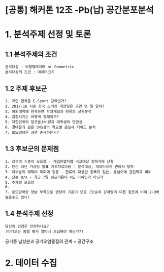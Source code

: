 [공통] 해커톤 12조 -Pb(납) 공간분포분석
======================================

# 1. 분석주제 선정 및 토론
## 1.1 분석주제의 조건
```
분석대상 : 비정형데이터 or Geometric 
분석대상의 조건 : 데이터크기
```

## 1.2 주제 후보군
```
1. 과연 한국은 E-Sport 강국인가?
2. 2017-18 시즌 전국 스키장 개장일은 과연 몇 일 일까?
3. 해외대학에 한국관련 학과개설과 한류의 상관분석
4. 김장시기는 어떻게 정해질까?
5. 대한민국의 알코올소비량과 대학생의 연관성
6. 경대말과 같은 SNS상의 학교별 관심사 키워드 분석
7. 로또명당은 과연 존재하는가?
```

## 1.3 후보군의 문제점
```
1. 강국의 기준의 모호함 - 게임만렙처럼 비교대상 정하기에 난항
2. 단순 내년 기상청 발표 기후자료이용 - 분석대상, 데이터크기 면에서 탈락
3. 대부분의 대학이 북미에 집중 - 한류의 대상인 중국과 일본, 동남아에 관련학과 미비
4. 단순 O/X - 최근 7일 평균기온이 4도 이하인가 아닌가
5. 주제의 모호함
6. 
7. 로또판매량 정보 부족으로 명당의 기준이 모호 (단순히 판매량이 다른 점포에 비해 2~3배 높을수도 있다)
```

## 1.4 분석주제 선정
```
당신의 건강은 안전하나요?
(다가오는 봄철 황사 얼마나 조심해야 하는가?)
```
공기중 납성분과 공기오염물질의 관계 + 공간구조

# 2. 데이터 수집
